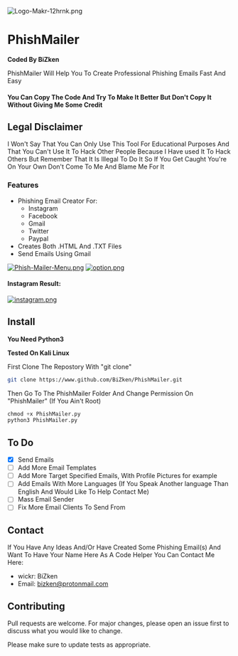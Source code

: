 ![Logo-Makr-12hrnk.png](https://i.postimg.cc/SR4vXjjq/Logo-Makr-12hrnk.png)

# PhishMailer


**Coded By BiZken**

PhishMailer Will Help You To Create Professional Phishing Emails Fast And Easy

#### You Can Copy The Code And Try To Make It Better But Don't Copy It Without Giving Me Some Credit

## Legal Disclaimer
I Won't Say That You Can Only Use This Tool For Educational Purposes And That You Can't Use It To Hack Other People
Because I Have used It To Hack Others But Remember That It Is Illegal To Do It So If You Get Caught You're On Your Own
Don't Come To Me And Blame Me For It

### Features
* Phishing Email Creator For: 
  * Instagram
  * Facebook
  * Gmail
  * Twitter
  * Paypal
* Creates Both .HTML And .TXT Files
* Send Emails Using Gmail

[![Phish-Mailer-Menu.png](https://i.postimg.cc/9FBjj15Y/Phish-Mailer-Menu.png)](https://postimg.cc/XpXPffvr)
[![option.png](https://i.postimg.cc/sXM9y36C/option.png)](https://postimg.cc/jwrJ4YYM)

#### Instagram Result:
[![instagram.png](https://i.postimg.cc/tgQKmtbF/instagram.png)](https://postimg.cc/DS6pSG8z)

## Install
**You Need Python3**

**Tested On Kali Linux**

First Clone The Repostory With "git clone"
```bash
git clone https://www.github.com/BiZken/PhishMailer.git
```
Then Go To The PhishMailer Folder And Change Permission On "PhishMailer" (If You Ain't Root)
```python
chmod +x PhishMailer.py
python3 PhishMailer.py
```

## To Do
- [x] Send Emails
- [ ] Add More Email Templates
- [ ] Add More Target Specified Emails, With Profile Pictures for example
- [ ] Add Emails With More Languages (If You Speak Another language Than English And Would Like To Help Contact Me)
- [ ] Mass Email Sender
- [ ] Fix More Email Clients To Send From

## Contact
If You Have Any Ideas And/Or Have Created Some Phishing Email(s) And Want To Have Your Name Here As A Code Helper
You Can Contact Me Here:
* wickr:  BiZken
* Email: bizken@protonmail.com

## Contributing
Pull requests are welcome. For major changes, please open an issue first to discuss what you would like to change.

Please make sure to update tests as appropriate.



